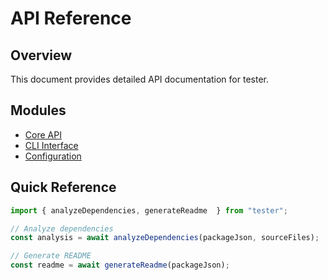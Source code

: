 # API Reference

## Overview

This document provides detailed API documentation for tester.

## Modules

- [Core API](./core.md)
- [CLI Interface](./cli.md)
- [Configuration](./config.md)

## Quick Reference

```javascript
import { analyzeDependencies, generateReadme  } from "tester";

// Analyze dependencies
const analysis = await analyzeDependencies(packageJson, sourceFiles);

// Generate README
const readme = await generateReadme(packageJson);
```

